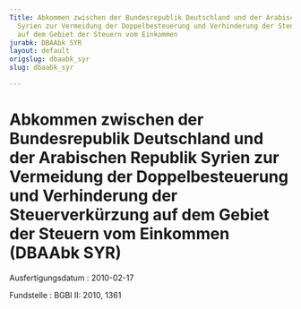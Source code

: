 ```yaml
---
Title: Abkommen zwischen der Bundesrepublik Deutschland und der Arabischen Republik
  Syrien zur Vermeidung der Doppelbesteuerung und Verhinderung der Steuerverkürzung
  auf dem Gebiet der Steuern vom Einkommen
jurabk: DBAAbk SYR
layout: default
origslug: dbaabk_syr
slug: dbaabk_syr

---
```


# Abkommen zwischen der Bundesrepublik Deutschland und der Arabischen Republik Syrien zur Vermeidung der Doppelbesteuerung und Verhinderung der Steuerverkürzung auf dem Gebiet der Steuern vom Einkommen (DBAAbk SYR)

Ausfertigungsdatum
:   2010-02-17

Fundstelle
:   BGBl II: 2010, 1361


